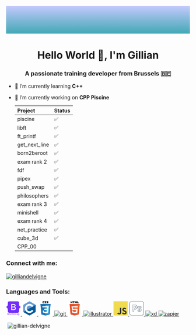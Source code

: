 ![Gradient](gradient.png)

<h1 align="center">Hello World 👋, I'm Gillian</h1>
<h3 align="center">A passionate training developer from Brussels 🇧🇪</h3>

- 🌱 I’m currently learning **C++**
- 🔭 I’m currently working on **CPP Piscine**
  


    | Project | Status |
    |---------|-----------------------|
    | piscine | :white_check_mark: |
    | libft   | :white_check_mark: |
    | ft_printf | :white_check_mark: |
    | get_next_line | :white_check_mark: |
    | born2beroot | :white_check_mark: |
    | exam rank 2 | :white_check_mark: |
    | fdf     | :white_check_mark: |
    | pipex   | :white_check_mark: |
  | push_swap   | :white_check_mark: |
  | philosophers | :white_check_mark: |
  | exam rank 3 | :white_check_mark: |
  | minishell | :white_check_mark: |
  | exam rank 4 | :white_check_mark: |
   | net_practice | :white_check_mark: |
   | cube_3d | :white_check_mark: |
  | CPP_00 |  |


<h3 align="left">Connect with me:</h3>
<p align="left">
<a href="https://linkedin.com/in/gilliandelvigne" target="blank"><img align="center" src="https://raw.githubusercontent.com/rahuldkjain/github-profile-readme-generator/master/src/images/icons/Social/linked-in-alt.svg" alt="gilliandelvigne" height="30" width="40" /></a>
</p>

<h3 align="left">Languages and Tools:</h3>
<p align="left"> <a href="https://getbootstrap.com" target="_blank" rel="noreferrer"> <img src="https://raw.githubusercontent.com/devicons/devicon/master/icons/bootstrap/bootstrap-plain-wordmark.svg" alt="bootstrap" width="40" height="40"/> </a> <a href="https://www.cprogramming.com/" target="_blank" rel="noreferrer"> <img src="https://raw.githubusercontent.com/devicons/devicon/master/icons/c/c-original.svg" alt="c" width="40" height="40"/> </a> <a href="https://www.w3schools.com/css/" target="_blank" rel="noreferrer"> <img src="https://raw.githubusercontent.com/devicons/devicon/master/icons/css3/css3-original-wordmark.svg" alt="css3" width="40" height="40"/> </a> <a href="https://git-scm.com/" target="_blank" rel="noreferrer"> <img src="https://www.vectorlogo.zone/logos/git-scm/git-scm-icon.svg" alt="git" width="40" height="40"/> </a> <a href="https://www.w3.org/html/" target="_blank" rel="noreferrer"> <img src="https://raw.githubusercontent.com/devicons/devicon/master/icons/html5/html5-original-wordmark.svg" alt="html5" width="40" height="40"/> </a> <a href="https://www.adobe.com/in/products/illustrator.html" target="_blank" rel="noreferrer"> <img src="https://www.vectorlogo.zone/logos/adobe_illustrator/adobe_illustrator-icon.svg" alt="illustrator" width="40" height="40"/> </a> <a href="https://developer.mozilla.org/en-US/docs/Web/JavaScript" target="_blank" rel="noreferrer"> <img src="https://raw.githubusercontent.com/devicons/devicon/master/icons/javascript/javascript-original.svg" alt="javascript" width="40" height="40"/> </a> <a href="https://www.photoshop.com/en" target="_blank" rel="noreferrer"> <img src="https://raw.githubusercontent.com/devicons/devicon/master/icons/photoshop/photoshop-line.svg" alt="photoshop" width="40" height="40"/> </a> <a href="https://www.adobe.com/products/xd.html" target="_blank" rel="noreferrer"> <img src="https://cdn.worldvectorlogo.com/logos/adobe-xd.svg" alt="xd" width="40" height="40"/> </a> <a href="https://zapier.com" target="_blank" rel="noreferrer"> <img src="https://www.vectorlogo.zone/logos/zapier/zapier-icon.svg" alt="zapier" width="40" height="40"/> </a> </p>

<p>&nbsp;<img align="center" src="https://github-readme-stats.vercel.app/api?username=gillian-delvigne&show_icons=true&locale=en" alt="gillian-delvigne" /></p>
